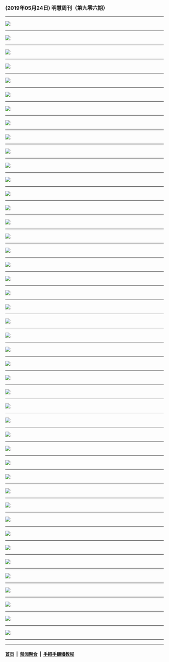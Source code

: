 ### (2019年05月24日) 明慧周刊（第九零六期） 

---

<img src="http://qikan.minghui.org/mhqkpage/qikanimage/2019/05/24/mhweekly906_read-online1.png"/><hr/>
<img src="http://qikan.minghui.org/mhqkpage/qikanimage/2019/05/24/mhweekly906_read-online2.png"/><hr/>
<img src="http://qikan.minghui.org/mhqkpage/qikanimage/2019/05/24/mhweekly906_read-online3.png"/><hr/>
<img src="http://qikan.minghui.org/mhqkpage/qikanimage/2019/05/24/mhweekly906_read-online4.png"/><hr/>
<img src="http://qikan.minghui.org/mhqkpage/qikanimage/2019/05/24/mhweekly906_read-online5.png"/><hr/>
<img src="http://qikan.minghui.org/mhqkpage/qikanimage/2019/05/24/mhweekly906_read-online6.png"/><hr/>
<img src="http://qikan.minghui.org/mhqkpage/qikanimage/2019/05/24/mhweekly906_read-online7.png"/><hr/>
<img src="http://qikan.minghui.org/mhqkpage/qikanimage/2019/05/24/mhweekly906_read-online8.png"/><hr/>
<img src="http://qikan.minghui.org/mhqkpage/qikanimage/2019/05/24/mhweekly906_read-online9.png"/><hr/>
<img src="http://qikan.minghui.org/mhqkpage/qikanimage/2019/05/24/mhweekly906_read-online10.png"/><hr/>
<img src="http://qikan.minghui.org/mhqkpage/qikanimage/2019/05/24/mhweekly906_read-online11.png"/><hr/>
<img src="http://qikan.minghui.org/mhqkpage/qikanimage/2019/05/24/mhweekly906_read-online12.png"/><hr/>
<img src="http://qikan.minghui.org/mhqkpage/qikanimage/2019/05/24/mhweekly906_read-online13.png"/><hr/>
<img src="http://qikan.minghui.org/mhqkpage/qikanimage/2019/05/24/mhweekly906_read-online14.png"/><hr/>
<img src="http://qikan.minghui.org/mhqkpage/qikanimage/2019/05/24/mhweekly906_read-online15.png"/><hr/>
<img src="http://qikan.minghui.org/mhqkpage/qikanimage/2019/05/24/mhweekly906_read-online16.png"/><hr/>
<img src="http://qikan.minghui.org/mhqkpage/qikanimage/2019/05/24/mhweekly906_read-online17.png"/><hr/>
<img src="http://qikan.minghui.org/mhqkpage/qikanimage/2019/05/24/mhweekly906_read-online18.png"/><hr/>
<img src="http://qikan.minghui.org/mhqkpage/qikanimage/2019/05/24/mhweekly906_read-online19.png"/><hr/>
<img src="http://qikan.minghui.org/mhqkpage/qikanimage/2019/05/24/mhweekly906_read-online20.png"/><hr/>
<img src="http://qikan.minghui.org/mhqkpage/qikanimage/2019/05/24/mhweekly906_read-online21.png"/><hr/>
<img src="http://qikan.minghui.org/mhqkpage/qikanimage/2019/05/24/mhweekly906_read-online22.png"/><hr/>
<img src="http://qikan.minghui.org/mhqkpage/qikanimage/2019/05/24/mhweekly906_read-online23.png"/><hr/>
<img src="http://qikan.minghui.org/mhqkpage/qikanimage/2019/05/24/mhweekly906_read-online24.png"/><hr/>
<img src="http://qikan.minghui.org/mhqkpage/qikanimage/2019/05/24/mhweekly906_read-online25.png"/><hr/>
<img src="http://qikan.minghui.org/mhqkpage/qikanimage/2019/05/24/mhweekly906_read-online26.png"/><hr/>
<img src="http://qikan.minghui.org/mhqkpage/qikanimage/2019/05/24/mhweekly906_read-online27.png"/><hr/>
<img src="http://qikan.minghui.org/mhqkpage/qikanimage/2019/05/24/mhweekly906_read-online28.png"/><hr/>
<img src="http://qikan.minghui.org/mhqkpage/qikanimage/2019/05/24/mhweekly906_read-online29.png"/><hr/>
<img src="http://qikan.minghui.org/mhqkpage/qikanimage/2019/05/24/mhweekly906_read-online30.png"/><hr/>
<img src="http://qikan.minghui.org/mhqkpage/qikanimage/2019/05/24/mhweekly906_read-online31.png"/><hr/>
<img src="http://qikan.minghui.org/mhqkpage/qikanimage/2019/05/24/mhweekly906_read-online32.png"/><hr/>
<img src="http://qikan.minghui.org/mhqkpage/qikanimage/2019/05/24/mhweekly906_read-online33.png"/><hr/>
<img src="http://qikan.minghui.org/mhqkpage/qikanimage/2019/05/24/mhweekly906_read-online34.png"/><hr/>
<img src="http://qikan.minghui.org/mhqkpage/qikanimage/2019/05/24/mhweekly906_read-online35.png"/><hr/>
<img src="http://qikan.minghui.org/mhqkpage/qikanimage/2019/05/24/mhweekly906_read-online36.png"/><hr/>
<img src="http://qikan.minghui.org/mhqkpage/qikanimage/2019/05/24/mhweekly906_read-online37.png"/><hr/>
<img src="http://qikan.minghui.org/mhqkpage/qikanimage/2019/05/24/mhweekly906_read-online38.png"/><hr/>
<img src="http://qikan.minghui.org/mhqkpage/qikanimage/2019/05/24/mhweekly906_read-online39.png"/><hr/>
<img src="http://qikan.minghui.org/mhqkpage/qikanimage/2019/05/24/mhweekly906_read-online40.png"/><hr/>
<img src="http://qikan.minghui.org/mhqkpage/qikanimage/2019/05/24/mhweekly906_read-online41.png"/><hr/>
<img src="http://qikan.minghui.org/mhqkpage/qikanimage/2019/05/24/mhweekly906_read-online42.png"/><hr/>
<img src="http://qikan.minghui.org/mhqkpage/qikanimage/2019/05/24/mhweekly906_read-online43.png"/><hr/>
<img src="http://qikan.minghui.org/mhqkpage/qikanimage/2019/05/24/mhweekly906_read-online44.png"/><hr/>


---

#### [首页](../../../..) &nbsp;|&nbsp; [禁闻聚合](https://github.com/gfw-breaker/banned-news) &nbsp;|&nbsp; [手把手翻墙教程](https://github.com/gfw-breaker/guides) 